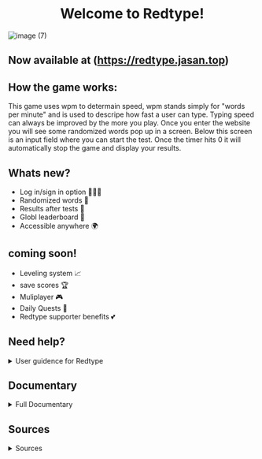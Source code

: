 <h1 align="center"> Welcome to Redtype! </h1>
<p align="center"> 

![image (7)](https://github.com/user-attachments/assets/e8ce8cc4-829d-4cf7-b66a-c7e4b22e289a)

</p>

## Now available at (https://redtype.jasan.top)


## How the game works:
This game uses wpm to determain speed, wpm stands simply for "words per minute" and is used to descripe
how fast a user can type. Typing speed can always be improved by the more you play. Once you enter the website you will
see some randomized words pop up in a screen. Below this screen is an input field where you can start the test. Once the
timer hits 0 it will automatically stop the game and display your results. 

## Whats new?
- Log in/sign in option 🙋🏻‍♀️
- Randomized words 🎲
- Results after tests 📄
- Globl leaderboard 👑
- Accessible anywhere 🌍

## coming soon!
- Leveling system 📈
- save scores 🏆
- Muliplayer 🎮
- Daily Quests 📝
- Redtype supporter benefits 💕


## Need help?

<details>
  <summary>User guidence for Redtype</summary>
  
  ![image (7)](https://github.com/user-attachments/assets/e8ce8cc4-829d-4cf7-b66a-c7e4b22e289a)


##  Step 1:
  <p>
  Start by entering the url "redtype.jasan.top" onto your search bar on any search engine.<br>
  Or just CTRL + Click to follow the link if you are on PC (https://redtype.jasan.top)
  </p>

![image (6)](https://github.com/user-attachments/assets/147af645-3709-4b19-a25e-f687cd870fa2)

##  Step 2: 
  <p>
  If a website shows up where it wants you to accept cookies than you have done it correctly, congrats. <br>
  Now read the message and choose either to accept or reject cookies.
  </p>

##  step 3:
  <p>
  once the pop up disappear scroll down a little bit until you see a some randome words on screen.<br>
  Under these words is a timer and an input field where you can type.<br>
  This is the main part of the game and likely where you will be spending most of your time.
  </p>

##  step 4:
  <p>
  Once you Start typing you will notice a timer start ticking down. The timer should be sat at 15 seconds which can be changed. <br>
  Try to type as many words as you can in these 15 seconds. After that you notice a pop up, that will be your stat or result.
  </p>

##  step 5:
  <p>
  If you want to play again you can press tab or the "try again" button. <br>
  Above the input field you will also notice a "custom timer" option, as I mentioned a few steps above. <br>
  Use this if you feel like 15 seconds isn't a enough time for you.
  </p>



##  step 6:
  <p>
  If you want to save your scores or join in the global leagues, you need to log in. If you scroll up to the top you will se a profile to the right. <br>
  Click this and than select the register option.
  </p>



</details>

## Documentary

<details>
  <summary> Full Documentary</summary>

# Project started at 10/14/2024


##  10/14/2024
  Made a figma template that displays my vision for redtype. I usually use Premier XD, but unfortunately they have shut down so I had to use Figma. It was kinda advanced at first sight, but I got the hang of it now. I also made a Github Repository and a Kanban board
  ![Redtype](https://github.com/user-attachments/assets/3a9b9355-b2d1-4f70-b7e9-d387eb1a3076)

##  10/15/2024
  I started by today, making a Redtype logo. This wasn't necessary at all in this project, but I was having the Photoshop energy. I felt like this logo was good, but when I asked other classmates they disagreed so I think have to remove or change it at some point. I then decided to make a webside and fucused on the front part of the website, where I made the navbar and a few other components.
  ![Redtype before the start](https://github.com/user-attachments/assets/890bfceb-c3ae-4f18-9f88-fd6269d31428)

##  10/16/2024 - 10/17/2024
   on the 16th and 17th of october I started directly on the main process of making the game. I liked monkeytype's design and took inspiration to creat the main game in the middle of the screen (https://monkeytype.com). I decided to make the main colors grey and red since its a good match of contrast and its overall a unic design.Today I learned using flask and connected it with the website, now I can use python, sql along with HTML, CSS and javascript. I also coded inn some basic python that makes randome words pop up on the screen. This also automaticly regenerate each time you refresh the website. The python script was simply done by using the randit command that can selects words from a list. The hard part was to understand and connect CSS, javascript and the images using python. HTML is no longer the main template that decides the connections.


##  10/19/2024
  Using javascript today I made the user able to type the words that appeared on the screen. I did this by using javascript catch the user input and then check if the input matches with the displayed word. I used internett and ai tools like chatGPT since I didn't know how to make this happen. ChatGPT explaind very well to me and I now know how to use the DOM element in javascript.
  ![word spawn](https://github.com/user-attachments/assets/85b5327b-8c80-4a7b-a77b-4fa64aeff734)


## 10/20/2024 - 10/23/2024
  During these days I was able to make the base of the game that includs things like a character counter and a word counter for every word that was correct. Using the characters I was able to make a WPM counter using the WPM formula (https://www.wikihow.com/Calculate-Words-Per-Minute). After that I used some time to focus on the frontend to make a better display for the users to see their stats I also made a simple timer for 15 secounds. 
![fixed the stat display](https://github.com/user-attachments/assets/b1f6ce84-3ac1-43ef-9d3d-e7ee1fab865b)


## 10/24/2024 - 10/28/2024
  Fixed elements to be more sematrical and added more webside pages for  leaderboard, about us, settings and profile. Also started on a custom time button if the user want to add changes to their basic time. For the upcoming days I worked mainly with the small details of the webside.

## 11/4/2024 - 11/5/2024
  Used this time to preper for the feature by updating and adding new things to the kanban board. I now have a vision for what to do in the next upcoming weeks. 

## 11/6/2024 - 11/10/2024
  These days I took a break from coding and started learning something new like apache, nginx, advanced flask, mysql, etc. I than started to learn how to make my website public. I used apache on the beginning, but later moved over to nginx because I learned that nginx is more resource-efficient and gives better performance than Apache. I port forwarded port 80 and port 443 to nginx and now using my public I was able to view my website. I then used cloudflare (www.cloudflare.com) to change the dns to www.redtype.Jasan.top

## 11/11/2024 - 11/14/2024
  Added a coockies feature to the webside, since I am planning to make a login feature I need to add cookies. Cookies on a webside is what saves the login session so the user don't have to repeatly login after a reload. I wanted to start by making a pop up for the first time visitors. I used local storage to make this happen and during this process I didn't recive any errors fortunately. 

## 12/2/2024 - 12/6/2024
  started on login, register page

</details>

## Sources

<details>
  <summary>Sources</summary>

# Inspiration:
  Monkeytype: https://monkeytype.com

  10fastfingers: https://10fastfingers.com

# Tutorials
  Python Flask: https://www.youtube.com/watch?v=4nzI4RKwb5I&list=PLzMcBGfZo4-n4vJJybUVV3Un_NFS5EOgX&index=4

  Nginx: https://www.youtube.com/watch?app=desktop&v=iInUBOVeBCc

  ENV and securty: https://www.youtube.com/watch?v=Fr2MxT9M0V4

  Mariadb: https://www.youtube.com/watch?v=cBDz7P4gTCI&ab_channel=TechBrothersIT

  License: https://www.youtube.com/watch?v=TSyoSDBZKbU

# Others
  ChatGPT: https://chatgpt.com

  Codefactor: https://www.codefactor.io

  wakatime: https://wakatime.com/

</details>
